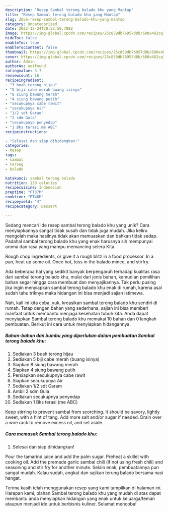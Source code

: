 ```yaml
---
description: "Resep Sambal terong balado khu yang Mantap"
title: "Resep Sambal terong balado khu yang Mantap"
slug: 2056-resep-sambal-terong-balado-khu-yang-mantap
category: Uncategorized
date: 2022-12-24T20:52:50.788Z
image: https://img-global.cpcdn.com/recipes/25c859db76957d8b/680x482cq70/sambal-terong-balado-khu-foto-resep-utama.jpg
hideToc: false
enableToc: true
enableTocContent: false
thumbnail: https://img-global.cpcdn.com/recipes/25c859db76957d8b/680x482cq70/sambal-terong-balado-khu-foto-resep-utama.jpg
cover: https://img-global.cpcdn.com/recipes/25c859db76957d8b/680x482cq70/sambal-terong-balado-khu-foto-resep-utama.jpg
author: Admin
authorAv: notfound
ratingvalue: 3.7
reviewcount: 16
recipeingredient:
- "3 buah terong hijau"
- "5 biji cabe merah buang isinya"
- "8 siung bawang merah"
- "4 siung bawang putih"
- "secukupnya cabe rawit"
- "secukupnya Air"
- "1/2 sdt Garam"
- "2 sdm Gula"
- "secukupnya penyedap"
- "1 Bks terasi me ABC"
recipeinstructions:

- "Selesai dan siap dihidangkan!"
categories:
- Resep
tags:
- sambal
- terong
- balado

katakunci: sambal terong balado 
nutrition: 130 calories
recipecuisine: Indonesian
preptime: "PT37M"
cooktime: "PT48M"
recipeyield: "4"
recipecategory: Dessert

---
```





Sedang mencari ide resep sambal terong balado khu yang unik? Cara menyiapkannya sangat tidak susah dan tidak juga mudah. Jika keliru mengolah maka hasilnya tidak akan memuaskan dan bahkan tidak sedap. Padahal sambal terong balado khu yang enak harusnya sih mempunyai aroma dan rasa yang mampu memancing selera Kita.





Rough chop ingredients, or give it a rough blitz in a food processor. In a pan, heat up some oil. Once hot, toss in the balado mince, and stirfry.

Ada beberapa hal yang sedikit banyak berpengaruh terhadap kualitas rasa dari sambal terong balado khu, mulai dari jenis bahan, kemudian pemilihan bahan segar hingga cara membuat dan menyajikannya. Tak perlu pusing jika ingin menyiapkan sambal terong balado khu enak di rumah, karena asal sudah tahu triknya maka hidangan ini bisa menjadi sajian istimewa.






Nah, kali ini kita coba, yuk, kreasikan sambal terong balado khu sendiri di rumah. Tetap dengan bahan yang sederhana, sajian ini bisa memberi manfaat untuk membantu menjaga kesehatan tubuh kita. Anda dapat menyiapkan Sambal terong balado khu memakai 10 bahan dan 0 langkah pembuatan. Berikut ini cara untuk menyiapkan hidangannya.

<!--inarticleads1-->

##### Bahan-bahan dan bumbu yang diperlukan dalam pembuatan Sambal terong balado khu:

1. Sediakan 3 buah terong hijau
1. Sediakan 5 biji cabe merah (buang isinya)
1. Siapkan 8 siung bawang merah
1. Siapkan 4 siung bawang putih
1. Persiapkan secukupnya cabe rawit
1. Siapkan secukupnya Air
1. Sediakan 1/2 sdt Garam
1. Ambil 2 sdm Gula
1. Sediakan secukupnya penyedap
1. Sediakan 1 Bks terasi (me ABC)


Keep stirring to prevent sambal from scorching. It should be savory, lightly sweet, with a hint of tang. Add more salt and/or sugar if needed. Drain over a wire rack to remove excess oil, and set aside. 

<!--inarticleads2-->

##### Cara memasak Sambal terong balado khu:


1. Selesai dan siap dihidangkan!

Pour the tamarind juice and add the palm sugar. Preheat a skillet with cooking oil. Add the premade garlic sambal chili (if not using fresh chili) and seasoning and stir fry for another minute. Selain enak, pembuatannya pun sangat mudah. Kalau sudah, angkat dan sajikan terung balado bersama nasi hangat. 

Terima kasih telah menggunakan resep yang kami tampilkan di halaman ini. Harapan kami, olahan Sambal terong balado khu yang mudah di atas dapat membantu anda menyiapkan hidangan yang enak untuk keluarga/teman ataupun menjadi ide untuk berbisnis kuliner. Selamat mencoba!
